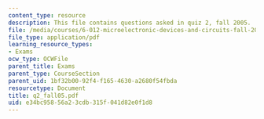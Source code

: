 ```yaml
---
content_type: resource
description: This file contains questions asked in quiz 2, fall 2005.
file: /media/courses/6-012-microelectronic-devices-and-circuits-fall-2005/e34bc95856a23cdb315f041d82e0f1d8_q2_fall05.pdf
file_type: application/pdf
learning_resource_types:
- Exams
ocw_type: OCWFile
parent_title: Exams
parent_type: CourseSection
parent_uid: 1bf32b00-92f4-f165-4630-a2680f54fbda
resourcetype: Document
title: q2_fall05.pdf
uid: e34bc958-56a2-3cdb-315f-041d82e0f1d8
---
```

